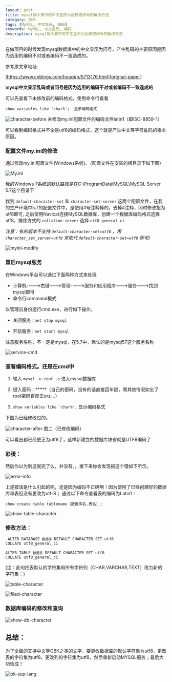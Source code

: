 ```yaml
---
layout: post
title: mysql插入表中的中文显示为乱码或问号的解决方法  
category: 技术
tags: [MySQL, 中文乱码, 编码]
keywords: MySQL, 中文乱码, 编码  
description: mysql插入表中的中文显示为乱码或问号的解决方法  
---
```



在做项目的时候发现mysql数据库中的中文显示为问号，产生乱码的主要原因是因为选用的编码不对或者编码不一致造成的。

参考原文章地址: 

[https://www.cnblogs.com/houqi/p/5713176.html][orignal-paper]


**mysql中文显示乱码或者问号是因为选用的编码不对或者编码不一致造成的**

可以先查看下未修改前的编码格式，使用命令行查看

`show variables like 'char%';  显示编码格式`

![character-before][character-before]
未修改my.ini配置文件的编码文件latin1（即ISO-8859-1）

可以看到编码格式并不全是utf8的编码格式，这个就是产生中文等字符乱码的根本原因。

### 配置文件my.ini的修改  

通过修改my.ini配置文件(Windows系统)。（配置文件在安装的根目录下如下图）

![My.ini][myini]

我的Windows 7系统的默认路径是在C:\ProgramData\MySQL\MySQL Server 5.7这个目录下

找到 `default-character-set` 和 `character-set-server` 这两个配置文件，在我的生产环境中5.7的配置文件中，是使用\#号注释掉的，去掉\#注释，同时修改指为utf8即可,
之后使用Navicat连接MySQL数据库，创建一个数据库编码格式选择utf8，排序方式的 `collation-server` 选择 `utf8_general_ci`  

*注意：有的版本不支持 `default-character-set=utf8` ，用 `character_set_server=utf8` 来取代  `default-character-set=utf8` 即可)* 

![myini-modify][myini-modify]


### 重启mysql服务
在Windows平台可以通过下面两种方式来处理

- 计算机---->右键--->管理---->服务和应用程序--->服务--->找到mysql即可  
- 命令行command模式 

以管理员身份运行cmd.exe，进行如下操作。

- 关闭服务 : `net stop mysql`  

- 开启服务 : `net start mysql`

注意服务名称，不一定是mysql，在5.7中，默认的是mysql57这个服务名称

![service-cmd][service-cmd]

### 查看编码格式。还是在cmd中

1. 输入 `mysql -u root -p`      进入mysql数据库 

2. 键入密码：*****（自己的密码，没有的话直接回车键，嗯其他情况如忘了root密码百度去orz。。）

3. `show variables like 'char%';`  显示编码格式

下图为已经修改过的。

![character-after][character-after]
图二（已修改编码）

可以看出都已经更正为utf8了，这样新建立的数据库缺省就是UTF8编码了


### 彩蛋：

然后你以为到这就完了么，并没有。。接下来你会发现报这个错如下所示。

![error-info][error-info]

上述错误是什么引起的呢，还是因为编码不正确啊！因为使用了已经创建好的数据库和表但没有更改为utf-8；
通过以下命令查看表的编码为Latin1：

`show create table tablename（数据库名.表名）;`

![show-table-character][show-table-character]

### 修改方法：

<code> ALTER DATABASE `数据库` DEFAULT CHARACTER SET utf8 COLLATE utf8_general_ci </code>

<code>ALTER TABLE `数据表` DEFAULT CHARACTER SET utf8 COLLATE utf8_general_ci</code>

(注：此句把表默认的字符集和所有字符列（CHAR,VARCHAR,TEXT）改为新的字符集：)

![table-character][table-character]

![filed-character][filed-character]

### 数据库编码的修改和查询

![show-db-character][show-db-character]

## 总结：

为了全面的支持中文等GBK之类的文字，要更改数据库的默认字符集为utf8，更改表的字符集为utf8，更改列的字符集为utf8，然后重新启动MYSQL服务；最后大功告成！

![ok-sup-lang][ok-sup-lang]




[orignal-paper]:https://www.cnblogs.com/houqi/p/5713176.html
[myini]:https://raw.githubusercontent.com/xzchsia/MyResources/blob/master/mysql-support-chinese/myini.png 
[myini-modify]:https://raw.githubusercontent.com/xzchsia/MyResources/blob/master/mysql-support-chinese/myini-modify.png  
[service-cmd]:https://raw.githubusercontent.com/xzchsia/MyResources/blob/master/mysql-support-chinese/service-cmd.png  
[character-before]:https://raw.githubusercontent.com/xzchsia/MyResources/blob/master/mysql-support-chinese/character-before.png
[character-after]:https://raw.githubusercontent.com/xzchsia/MyResources/blob/master/mysql-support-chinese/character-after.png
[error-info]:https://raw.githubusercontent.com/xzchsia/MyResources/blob/master/mysql-support-chinese/error-info.png
[show-table-character]:https://raw.githubusercontent.com/xzchsia/MyResources/blob/master/mysql-support-chinese/show-table-character.png
[table-character]:https://raw.githubusercontent.com/xzchsia/MyResources/blob/master/mysql-support-chinese/table-character.png
[filed-character]:https://raw.githubusercontent.com/xzchsia/MyResources/blob/master/mysql-support-chinese/filed-character.png
[show-db-character]:https://raw.githubusercontent.com/xzchsia/MyResources/blob/master/mysql-support-chinese/show-db-character.png
[ok-sup-lang]:https://raw.githubusercontent.com/xzchsia/MyResources/blob/master/mysql-support-chinese/ok-sup-lang.png

